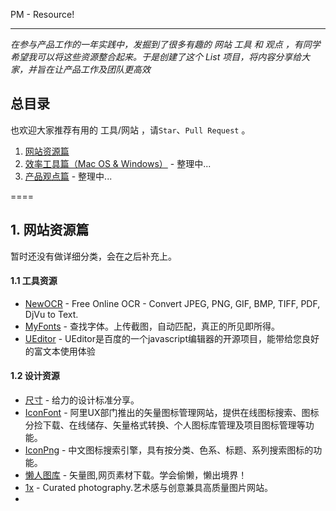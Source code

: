 PM - Resource!

----

*在参与产品工作的一年实践中，发掘到了很多有趣的 网站 工具 和 观点 ，有同学希望我可以将这些资源整合起来。于是创建了这个 List 项目，将内容分享给大家，并旨在让产品工作及团队更高效*

## 总目录

也欢迎大家推荐有用的 工具/网站 ，请`Star`、`Pull Request` 。

1. [网站资源篇]()
2. [效率工具篇（Mac OS & Windows）]() - 整理中...
3. [产品观点篇]() - 整理中...

====

## 1. 网站资源篇 

暂时还没有做详细分类，会在之后补充上。

#### 1.1 工具资源

+   [NewOCR](http://www.newocr.com/) - Free Online OCR - Convert JPEG, PNG, GIF, BMP, TIFF, PDF, DjVu to Text.
+   [MyFonts](http://www.myfonts.com/WhatTheFont/) - 查找字体。上传截图，自动匹配，真正的所见即所得。
+   [UEditor](http://ueditor.baidu.com/website/onlinedemo.html) - UEditor是百度的一个javascript编辑器的开源项目，能带给您良好的富文本使用体验

#### 1.2 设计资源

+   [尺寸](http://chicun.in/) - 给力的设计标准分享。
+   [IconFont](http://www.iconfont.cn) - 阿里UX部门推出的矢量图标管理网站，提供在线图标搜索、图标分捡下载、在线储存、矢量格式转换、个人图标库管理及项目图标管理等功能。
+   [IconPng](http://www.iconpng.com/) - 中文图标搜索引擎，具有按分类、色系、标题、系列搜索图标的功能。
+   [懒人图库](http://www.lanrentuku.com/) - 矢量图,网页素材下载。学会偷懒，懒出境界！
+   [1x](http://1x.com/) - Curated photography.艺术感与创意兼具高质量图片网站。
+   
